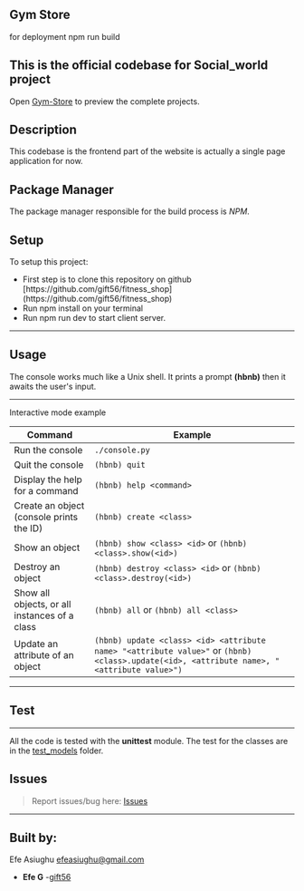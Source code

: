 ## Gym Store

for deployment npm run build

## This is the official codebase for Social_world project

Open [Gym-Store](https://gym-store.netlify.app/) to preview the complete projects.

## Description

This codebase is the frontend part of the website is actually a single page application for now.

## Package Manager

The package manager responsible for the build process is _NPM_.

## Setup

To setup this project:

<ul style="list-style=none;">
<li>First step is to clone this repository on github [https://github.com/gift56/fitness_shop](https://github.com/gift56/fitness_shop)</li>
<li>Run npm install on your terminal</li>
<li>Run npm run dev to start client server.</li>
</ul>

---

## Usage

The console works much like a Unix shell.
It prints a prompt **(hbnb)** then it awaits the user's input.

---

Interactive mode example

| Command                                       | Example                                                                                                                                   |
| --------------------------------------------- | ----------------------------------------------------------------------------------------------------------------------------------------- |
| Run the console                               | `./console.py`                                                                                                                            |
| Quit the console                              | `(hbnb) quit`                                                                                                                             |
| Display the help for a command                | `(hbnb) help <command>`                                                                                                                   |
| Create an object (console prints the ID)      | `(hbnb) create <class>`                                                                                                                   |
| Show an object                                | `(hbnb) show <class> <id>` or `(hbnb) <class>.show(<id>)`                                                                                 |
| Destroy an object                             | `(hbnb) destroy <class> <id>` or `(hbnb) <class>.destroy(<id>)`                                                                           |
| Show all objects, or all instances of a class | `(hbnb) all` or `(hbnb) all <class>`                                                                                                      |
| Update an attribute of an object              | `(hbnb) update <class> <id> <attribute name> "<attribute value>"` or `(hbnb) <class>.update(<id>, <attribute name>, "<attribute value>")` |

---

## Test
---

All the code is tested with the **unittest** module.
The test for the classes are in the [test_models](./tests/test_models/) folder.

## Issues

> Report issues/bug here: [Issues](https://github.com/gift56)

---

## Built by:

Efe Asiughu <efeasiughu@gmail.com>

- **Efe G** -[gift56](https://github.com/gift56)
